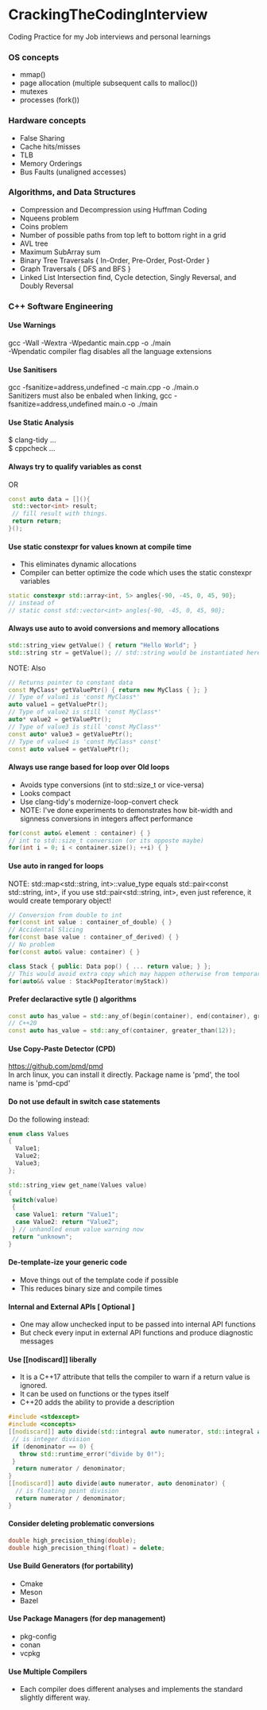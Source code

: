 # CrackingTheCodingInterview
Coding Practice for my Job interviews and personal learnings

### OS concepts
 - mmap()
 - page allocation (multiple subsequent calls to malloc())
 - mutexes
 - processes (fork())
### Hardware concepts
 - False Sharing
 - Cache hits/misses
 - TLB
 - Memory Orderings
 - Bus Faults (unaligned accesses)
### Algorithms, and Data Structures
 - Compression and Decompression using Huffman Coding
 - Nqueens problem
 - Coins problem
 - Number of possible paths from top left to bottom right in a grid
 - AVL tree
 - Maximum SubArray sum
 - Binary Tree Traversals { In-Order, Pre-Order, Post-Order }
 - Graph Traversals { DFS and BFS }
 - Linked List Intersection find, Cycle detection, Singly Reversal, and Doubly Reversal


### C++ Software Engineering
#### Use Warnings
gcc -Wall -Wextra -Wpedantic main.cpp -o ./main <br>
-Wpendatic compiler flag disables all the language extensions
#### Use Sanitisers
gcc -fsanitize=address,undefined -c main.cpp -o ./main.o <br>
Sanitizers must also be enbaled when linking, gcc -fsanitize=address,undefined main.o -o ./main
#### Use Static Analysis
$ clang-tidy ... <br>
$ cppcheck ...
#### Always try to qualify variables as const
OR
```C++
const auto data = [](){
 std::vector<int> result;
 // fill result with things.
 return return;
}();
```
#### Use static constexpr for values known at compile time
- This eliminates dynamic allocations
- Compiler can better optimize the code which uses the static constexpr variables
```C++
static constexpr std::array<int, 5> angles{-90, -45, 0, 45, 90};
// instead of
// static const std::vector<int> angles{-90, -45, 0, 45, 90};
```
#### Always use auto to avoid conversions and memory allocations
```C++
std::string_view getValue() { return "Hello World"; }
std::string str = getValue(); // std::string would be instantiated here -> dynamic memory allocation
```
NOTE: Also
```C++
// Returns pointer to constant data
const MyClass* getValuePtr() { return new MyClass { }; }
// Type of value1 is 'const MyClass*'
auto value1 = getValuePtr();
// Type of value2 is still 'const MyClass*'
auto* value2 = getValuePtr();
// Type of value3 is still 'const MyClass*'
const auto* value3 = getValuePtr();
// Type of value4 is 'const MyClass* const'
const auto value4 = getValuePtr();
```
#### Always use range based for loop over Old loops
- Avoids type conversions (int to std::size_t or vice-versa)
- Looks compact
- Use clang-tidy's modernize-loop-convert check
- NOTE: I've done experiments to demonstrates how bit-width and signness conversions in integers affect performance
```C++
for(const auto& element : container) { }
// int to std::size_t conversion (or its opposte maybe)
for(int i = 0; i < container.size(); ++i) { }
```
#### Use auto in ranged for loops
NOTE: std::map<std::string, int>::value_type equals std::pair<const std::string, int>, if you use std::pair<std::string, int>, even just reference, it would create temporary object!
```C++
// Conversion from double to int
for(const int value : container_of_double) { }
// Accidental Slicing
for(const base value : container_of_derived) { }
// No problem
for(const auto& value: container) { }

class Stack { public: Data pop() { ... return value; } };
// This would avoid extra copy which may happen otherwise from temporary to 'value'
for(auto&& value : StackPopIterator(myStack))
```
#### Prefer declaractive sytle (<algorithm>) algorithms
```C++
const auto has_value = std::any_of(begin(container), end(container), greater_than(12));
// C++20
const auto has_value = std::any_of(container, greater_than(12));
```
#### Use Copy-Paste Detector (CPD)
https://github.com/pmd/pmd <br>
In arch linux, you can install it directly. Package name is 'pmd', the tool name is 'pmd-cpd'
#### Do not use default in switch case statements
Do the following instead:
```C++
enum class Values
{
  Value1;
  Value2;
  Value3;
};

std::string_view get_name(Values value)
{
 switch(value)
 {
  case Value1: return "Value1";
  case Value2: return "Value2";
 } // unhandled enum value warning now
 return "unknown";
}
```
#### De-template-ize your generic code
- Move things out of the template code if possible
- This reduces binary size and compile times
#### Internal and External APIs [ Optional ]
- One may allow unchecked input to be passed into internal API functions
- But check every input in external API functions and produce diagnostic messages
#### Use [[nodiscard]] liberally
- It is a C++17 attribute that tells the compiler to warn if a return value is ignored.
- It can be used on functions or the types itself
- C++20 adds the ability to provide a description
```C++
#include <stdexcept>
#include <concepts>
[[nodiscard]] auto divide(std::integral auto numerator, std::integral auto denominator) {
 // is integer division
 if (denominator == 0) {
   throw std::runtime_error("divide by 0!");
 }
  return numerator / denominator;
}
[[nodiscard]] auto divide(auto numerator, auto denominator) {
  // is floating point division
  return numerator / denominator;
}
```
#### Consider deleting problematic conversions
```C++
double high_precision_thing(double);
double high_precision_thing(float) = delete;
```
#### Use Build Generators (for portability)
- Cmake
- Meson
- Bazel
#### Use Package Managers (for dep management)
- pkg-config
- conan
- vcpkg
#### Use Multiple Compilers
- Each compiler does different analyses and implements the standard slightly different way.
